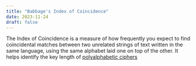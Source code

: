 ```yaml
---
title: "Babbage's Index of Coincidence"
date: 2023-11-24
draft: false
---
```


The Index of Coincidence is a measure of how frequently you expect to
find coincidental matches between two unrelated strings of text written
in the same language, using the same alphabet laid one on top of the
other. It helps identify the key length of [polyalphabetic ciphers](/polyalphabetic-ciphers)
